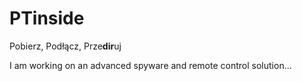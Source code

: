 # PTinside
Pobierz, Podłącz, Prze**dir**uj

I am working on an advanced spyware and remote control solution...
